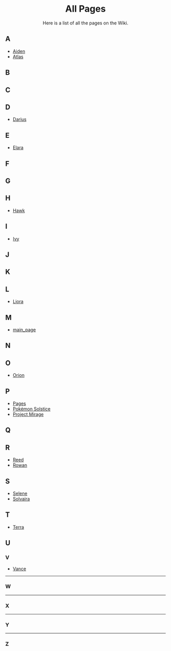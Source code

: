 <h1 align="center">All Pages</h1>
<p align="center">Here is a list of all the pages on the Wiki.</p>



## A

- [Aiden](https://emeraldvoid.github.io/pokemon-scrapyard/Aiden)
- [Atlas](https://emeraldvoid.github.io/pokemon-scrapyard/Atlas)



## B




## C




## D

- [Darius](https://emeraldvoid.github.io/pokemon-scrapyard/Darius)




## E

- [Elara](https://emeraldvoid.github.io/pokemon-scrapyard/Elara)




## F




## G




## H

- [Hawk](https://emeraldvoid.github.io/pokemon-scrapyard/Hawk)
 


 
## I

- [Ivy](https://emeraldvoid.github.io/pokemon-scrapyard/Ivy)
  
## J




## K




## L

- [Liora](https://emeraldvoid.github.io/pokemon-scrapyard/Liora)



  
## M

- [main_page](https://emeraldvoid.github.io/pokemon-scrapyard/main_page)




## N




## O

- [Orion](https://emeraldvoid.github.io/pokemon-scrapyard/Orion)
  



## P

- [Pages](https://emeraldvoid.github.io/pokemon-scrapyard/Pages)
- [Pokémon Solstice](https://emeraldvoid.github.io/pokemon-scrapyard/Pokemon%20Solstice)
- [Project Mirage](https://emeraldvoid.github.io/pokemon-scrapyard/Project%20Mirage)





## Q




## R

- [Reed](https://emeraldvoid.github.io/pokemon-scrapyard/Reed)
- [Rowan](https://emeraldvoid.github.io/pokemon-scrapyard/Rowan)




## S

- [Selene](https://emeraldvoid.github.io/pokemon-scrapyard/Selene)
- [Solvaira](https://emeraldvoid.github.io/pokemon-scrapyard/Solvaira)



## T

- [Terra](https://emeraldvoid.github.io/pokemon-scrapyard/Terra)




## U




### V

- [Vance](https://emeraldvoid.github.io/pokemon-scrapyard/Vance)

---


### W

---


### X

---


### Y

---


### Z
